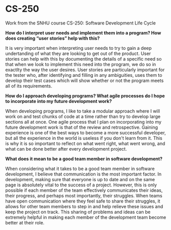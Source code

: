 # CS-250
Work from the SNHU course CS-250: Software Development Life Cycle



**How do I interpret user needs and implement them into a program? How does creating “user stories” help with this?**

It is very important when interpreting user needs to try to gain a deep undertanding of what they are looking to get out of the product. User stories can help with this by documenting the details of a specific need so that when we look to implement this need into the program, we do so in exactlty the way the user desires. User stories are particularly important for the tester who, after identifying and filling in any ambiguities, uses them to develop their test cases which will show whether or not the program meets all of its requirements.

**How do I approach developing programs? What agile processes do I hope to incorporate into my future development work?**

When developing programs, I like to take a modular approach where I will work on and test chunks of code at a time rather than try to develop large sections all at once. One agile process that I plan on incorporating into my future development work is that of the review and retrospective. Gaining experience is one of the best ways to become a more successful developer, but all the experience in the world is useless if you don't learn from it. This is why it is so important to reflect on what went right, what went wrong, and what can be done better after every development project.

**What does it mean to be a good team member in software development?**

When considering what it takes to be a good team member in software development, I believe that communication is the most important factor. In development, making sure that everyone is up to date and on the same page is absolutely vital to the success of a project. However, this is only possible if each member of the team effectively communicates their ideas, their progress, and perhaps most importantly, their struggles. When teams have open communication where they feel safe to share their struggles, it allows for other team members to step in and help relieve these issues and keep the project on track. This sharing of problems and ideas can be extremely helpful in making each member of the development team become better at their role.
